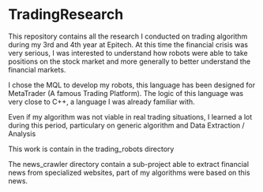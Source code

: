 # TradingResearch

This repository contains all the research I conducted on trading algorithm during my 3rd and 4th year at Epitech. At this time the financial crisis was very serious, I was interested to understand how robots were able to take positions on the stock market and more generally to better understand the financial markets.

I chose the MQL to develop my robots, this language has been designed for MetaTrader (A famous Trading Platform). The logic of this language was very close to C++, a language I was already familiar with.

Even if my algorithm was not viable in real trading situations, I learned a lot during this period, particulary on generic algorithm and Data Extraction / Analysis

This work is contain in the trading_robots directory

The news_crawler directory contain a sub-project able to extract financial news from specialized websites, part of my algorithms were based on this news.

